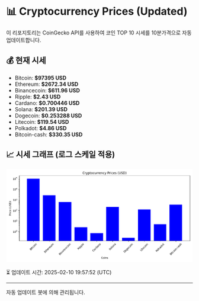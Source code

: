 
# 📊 Cryptocurrency Prices (Updated)

이 리포지토리는 CoinGecko API를 사용하여 코인 TOP 10 시세를 10분가격으로 자동 업데이트합니다.

## 💰 현재 시세
- Bitcoin: **$97395 USD**
- Ethereum: **$2672.34 USD**
- Binancecoin: **$611.96 USD**
- Ripple: **$2.43 USD**
- Cardano: **$0.700446 USD**
- Solana: **$201.39 USD**
- Dogecoin: **$0.253288 USD**
- Litecoin: **$119.54 USD**
- Polkadot: **$4.86 USD**
- Bitcoin-cash: **$330.35 USD**

## 📈 시세 그래프 (로그 스케일 적용)
![Crypto Prices](crypto_prices.png)

⏳ 업데이트 시간: 2025-02-10 19:57:52 (UTC)

---
자동 업데이트 봇에 의해 관리됩니다.
